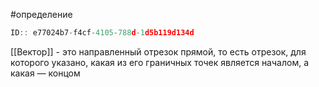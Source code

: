 #определение 

```javascript
ID:: e77024b7-f4cf-4105-788d-1d5b119d134d
```

[[Вектор]] - это направленный отрезок прямой, то есть отрезок, для которого указано, какая из его граничных точек является началом, а какая — концом